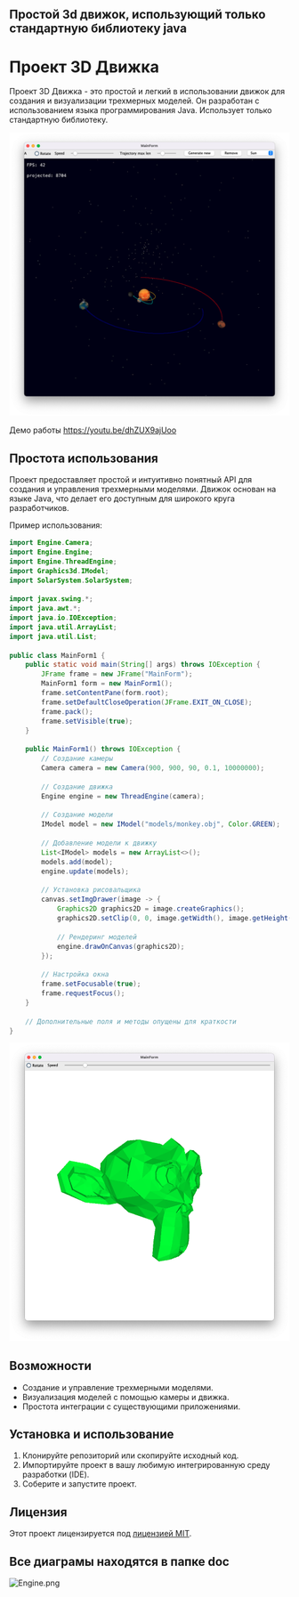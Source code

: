 ## Простой 3d движок, использующий только стандартную библиотеку java
# Проект 3D Движка
Проект 3D Движка - это простой и легкий в использовании движок для создания и визуализации трехмерных моделей.
Он разработан с использованием языка программирования Java. Использует только стандартную библиотеку.

![Screenshot 2024-06-09 at 22.16.51.png](readme_imgs%2FScreenshot%202024-06-09%20at%2022.16.51.png)

Демо работы https://youtu.be/dhZUX9ajUoo

## Простота использования

Проект предоставляет простой и интуитивно понятный API для создания и управления трехмерными моделями. Движок основан на языке Java, что делает его доступным для широкого круга разработчиков.

Пример использования:

```java
import Engine.Camera;
import Engine.Engine;
import Engine.ThreadEngine;
import Graphics3d.IModel;
import SolarSystem.SolarSystem;

import javax.swing.*;
import java.awt.*;
import java.io.IOException;
import java.util.ArrayList;
import java.util.List;

public class MainForm1 {
    public static void main(String[] args) throws IOException {
        JFrame frame = new JFrame("MainForm");
        MainForm1 form = new MainForm1();
        frame.setContentPane(form.root);
        frame.setDefaultCloseOperation(JFrame.EXIT_ON_CLOSE);
        frame.pack();
        frame.setVisible(true);
    }

    public MainForm1() throws IOException {
        // Создание камеры
        Camera camera = new Camera(900, 900, 90, 0.1, 10000000);

        // Создание движка
        Engine engine = new ThreadEngine(camera);

        // Создание модели
        IModel model = new IModel("models/monkey.obj", Color.GREEN);

        // Добавление модели к движку
        List<IModel> models = new ArrayList<>();
        models.add(model);
        engine.update(models);

        // Установка рисовальщика
        canvas.setImgDrawer(image -> {
            Graphics2D graphics2D = image.createGraphics();
            graphics2D.setClip(0, 0, image.getWidth(), image.getHeight());

            // Рендеринг моделей
            engine.drawOnCanvas(graphics2D);
        });

        // Настройка окна
        frame.setFocusable(true);
        frame.requestFocus();
    }

    // Дополнительные поля и методы опущены для краткости
}
```

![Screenshot 2024-06-09 at 22.15.58.png](readme_imgs%2FScreenshot%202024-06-09%20at%2022.15.58.png)

## Возможности

- Создание и управление трехмерными моделями.
- Визуализация моделей с помощью камеры и движка.
- Простота интеграции с существующими приложениями.

## Установка и использование

1. Клонируйте репозиторий или скопируйте исходный код.
2. Импортируйте проект в вашу любимую интегрированную среду разработки (IDE).
3. Соберите и запустите проект.

## Лицензия

Этот проект лицензируется под [лицензией MIT](LICENSE).

## Все диаграмы находятся в папке doc
![Engine.png](doc1%2FEngine.png)
